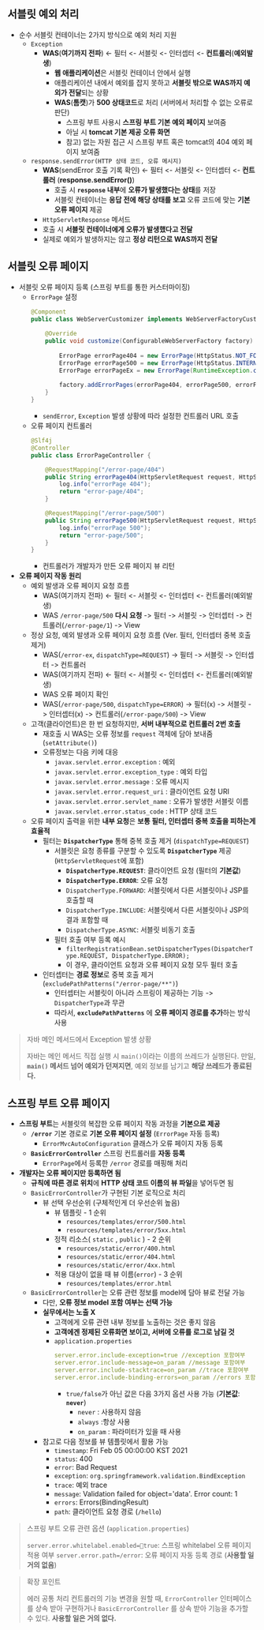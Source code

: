 ## 서블릿 예외 처리
- 순수 서블릿 컨테이너는 2가지 방식으로 예외 처리 지원
	- `Exception`
		- **WAS**(**여기까지 전파**) <- 필터 <- 서블릿 <- 인터셉터 <- **컨트롤러**(**예외발생**)
			- **웹 애플리케이션**은 서블릿 컨테이너 안에서 실행
			- 애플리케이션 내에서 예외를 잡지 못하고 **서블릿 밖으로 WAS까지 예외가 전달**되는 상황
			- **WAS**(**톰캣**)가 **500 상태코드**로 처리 (서버에서 처리할 수 없는 오류로 판단)
				- 스프링 부트 사용시 **스프링 부트 기본 예외 페이지** 보여줌
				- 아닐 시 **tomcat 기본 제공 오류 화면**
				- 참고) 없는 자원 접근 시 스프링 부트 혹은 tomcat의 404 예외 페이지 보여줌
	- `response.sendError(HTTP 상태 코드, 오류 메시지)`
		- **WAS**(sendError 호출 기록 확인) <- 필터 <- 서블릿 <- 인터셉터 <- **컨트롤러** (**response.sendError()**)
			- 호출 시 **`response` 내부**에 **오류가 발생했다는 상태**를 저장
			- 서블릿 컨테이너는 **응답 전에 해당 상태를 보고** 오류 코드에 맞는 **기본 오류 페이지** 제공
		- `HttpServletResponse` 메서드
		- 호출 시 **서블릿 컨테이너에게 오류가 발생했다고 전달**
		- 실제로 예외가 발생하지는 않고 **정상 리턴으로 WAS까지 전달**
## 서블릿 오류 페이지
- 서블릿 오류 페이지 등록 (스프링 부트를 통한 커스터마이징)
	- `ErrorPage` 설정
		```java
		@Component
		public class WebServerCustomizer implements WebServerFactoryCustomizer<ConfigurableWebServerFactory> {
		    
		    @Override
		    public void customize(ConfigurableWebServerFactory factory) {
		    
		        ErrorPage errorPage404 = new ErrorPage(HttpStatus.NOT_FOUND, "/error-page/404");
		        ErrorPage errorPage500 = new ErrorPage(HttpStatus.INTERNAL_SERVER_ERROR, "/error-page/500");
				ErrorPage errorPageEx = new ErrorPage(RuntimeException.class, "/error-page/500");
		        
		        factory.addErrorPages(errorPage404, errorPage500, errorPageEx);
			} 
		}
		```
		- `sendError`, `Exception` 발생 상황에 따라 설정한 컨트롤러 URL 호출
	- 오류 페이지 컨트롤러
		```java
		@Slf4j
		@Controller
		public class ErrorPageController {
		
			@RequestMapping("/error-page/404")
		    public String errorPage404(HttpServletRequest request, HttpServletResponse response) {
		        log.info("errorPage 404");
		        return "error-page/404";
		    }
		
			@RequestMapping("/error-page/500")
		    public String errorPage500(HttpServletRequest request, HttpServletResponse response) {
		        log.info("errorPage 500");
		        return "error-page/500";
		    }
		}
		```
		- 컨트롤러가 개발자가 만든 오류 페이지 뷰 리턴
- **오류 페이지 작동 원리**
	- 예외 발생과 오류 페이지 요청 흐름
		- WAS(여기까지 전파) <- 필터 <- 서블릿 <- 인터셉터 <- 컨트롤러(예외발생)
		- WAS `/error-page/500` **다시 요청** -> 필터 -> 서블릿 -> 인터셉터 -> 컨트롤러(`/error-page/1`) -> View
	- 정상 요청, 예외 발생과 오류 페이지 요청 흐름 (Ver. 필터, 인터셉터 중복 호출 제거)
		- WAS(`/error-ex`, `dispatchType=REQUEST`) -> 필터 -> 서블릿 -> 인터셉터 -> 컨트롤러
		- WAS(여기까지 전파) <- 필터 <- 서블릿 <- 인터셉터 <- 컨트롤러(예외발생)
		- WAS 오류 페이지 확인
		- WAS(`/error-page/500`, `dispatchType=ERROR`) -> 필터(x) -> 서블릿 -> 인터셉터(x) -> 컨트롤러(`/error-page/500`) -> View 
	- 고객(클라이언트)은 한 번 요청하지만, **서버 내부적으로 컨트롤러 2번 호출**
		- 재호출 시 WAS는 오류 정보를 `request` 객체에 담아 보내줌 (`setAttribute()`)
		- 오류정보는 다음 키에 대응
			- `javax.servlet.error.exception` : 예외 
			- `javax.servlet.error.exception_type` : 예외 타입 
			- `javax.servlet.error.message` : 오류 메시지 
			- `javax.servlet.error.request_uri` : 클라이언트 요청 URI 
			- `javax.servlet.error.servlet_name` : 오류가 발생한 서블릿 이름 
			- `javax.servlet.error.status_code` : HTTP 상태 코드
	- 오류 페이지 출력을 위한 **내부 요청**은 **보통 필터, 인터셉터 중복 호출을 피하는게 효율적**
		- 필터는 **`DispatcherType`** 통해 중복 호출 제거 (`dispatchType=REQUEST`)
			- 서블릿은 요청 종류를 구분할 수 있도록 **`DispatcherType`** 제공 
			  (`HttpServletRequest`에 포함)
				- **`DispatcherType.REQUEST`**: 클라이언트 요청 (필터의 **기본값**)
				- **`DispatcherType.ERROR`**: 오류 요청
				- `DispatcherType.FORWARD`: 서블릿에서 다른 서블릿이나 JSP를 호출할 때
				- `DispatcherType.INCLUDE`: 서블릿에서 다른 서블릿이나 JSP의 결과 포함할 때
				- `DispatcherType.ASYNC`: 서블릿 비동기 호출
			- 필터 호출 여부 등록 예시
				- `filterRegistrationBean.setDispatcherTypes(DispatcherType.REQUEST, DispatcherType.ERROR);`
				- 이 경우, 클라이언트 요청과 오류 페이지 요청 모두 필터 호출
		- 인터셉터는 **경로 정보**로 중복 호출 제거 (`excludePathPatterns("/error-page/**")`)
			- 인터셉터는 서블릿이 아니라 스프링이 제공하는 기능 -> `DispatcherType`과 무관
			- 따라서, **`excludePathPatterns`** 에 **오류 페이지 경로를 추가**하는 방식 사용

>자바 메인 메서드에서 Exception 발생 상황
>
>자바는 메인 메서드 직접 실행 시 `main()`이라는 이름의 쓰레드가 실행된다.
>만일, **`main()` 메서드 넘어 예외가 던져지면**, 예외 정보를 남기고 **해당 쓰레드가 종료된다.**

## 스프링 부트 오류 페이지
- **스프링 부트**는 서블릿의 복잡한 오류 페이지 작동 과정을 **기본으로 제공**
	- **`/error`** 기본 경로로 **기본 오류 페이지 설정** (`ErrorPage` 자동 등록)
		- `ErrorMvcAutoConfiguration` 클래스가 오류 페이지 자동 등록
	- **`BasicErrorController`** 스프링 컨트롤러를 **자동 등록**
		- `ErrorPage`에서 등록한 `/error` 경로를 매핑해 처리
- **개발자는 오류 페이지만 등록하면 됨**
	- **규칙에 따른 경로 위치**에 **HTTP 상태 코드 이름의 뷰 파일**을 넣어두면 됨
	- `BasicErrorController`가 구현된 기본 로직으로 처리
		- 뷰 선택 우선순위 (구체적인게 더 우선순위 높음)
			- 뷰 템플릿 - 1 순위
				- `resources/templates/error/500.html` 
				- `resources/templates/error/5xx.html`
			- 정적 리소스( `static` , `public` ) - 2 순위
				- `resources/static/error/400.html` 
				- `resources/static/error/404.html` 
				- `resources/static/error/4xx.html`
			- 적용 대상이 없을 때 뷰 이름(`error`) - 3 순위
				- `resources/templates/error.html`
	- `BasicErrorController`는 오류 관련 정보를 model에 담아 뷰로 전달 가능
		- 다만, **오류 정보 model 포함 여부는 선택 가능**
		- **실무에서는 노출 X**
			- 고객에게 오류 관련 내부 정보를 노출하는 것은 좋지 않음
			- **고객에겐 정제된 오류화면 보이고, 서버에 오류를 로그로 남길 것**
			- `application.properties`
				```yml
				server.error.include-exception=true //exception 포함여부
				server.error.include-message=on_param //message 포함여부
				server.error.include-stacktrace=on_param //trace 포함여부
				server.error.include-binding-errors=on_param //errors 포함여부
				```
				- `true/false`가 아닌 값은 다음 3가지 옵션 사용 가능 (**기본값**: **`never`**)
					- `never` : 사용하지 않음
					- `always` :항상 사용
					- `on_param` : 파라미터가 있을 때 사용
		- 참고로 다음 정보를 뷰 템플릿에서 활용 가능
			- `timestamp`: Fri Feb 05 00:00:00 KST 2021
			* `status`: 400
			* `error`: Bad Request
			* `exception`: `org.springframework.validation.BindException `
			* `trace`: 예외 trace
			* `message`: Validation failed for object='data'. Error count: 1
			* `errors`: Errors(BindingResult)
			* `path`: 클라이언트 요청 경로 (`/hello`)

>스프링 부트 오류 관련 옵션 (`application.properties`)
>
>`server.error.whitelabel.enabled=true`: 스프링 whitelabel 오류 페이지 적용 여부
>`server.error.path=/error`: 오류 페이지 자동 등록 경로 (**사용할 일 거의 없음**)

>확장 포인트
>
>에러 공통 처리 컨트롤러의 기능 변경을 원할 때, `ErrorController` 인터페이스를 상속 받아 구현하거나 `BasicErrorController` 를 상속 받아 기능을 추가할 수 있다.
>**사용할 일은 거의 없다.**